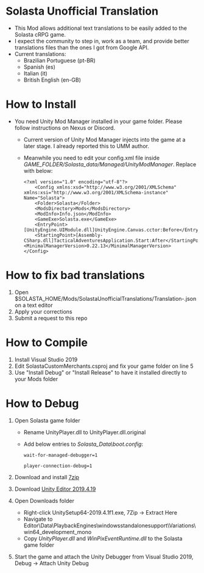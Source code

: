# Solasta Unofficial Translation

* This Mod allows additional text translations to be easily added to the Solasta cRPG game.
* I expect the community to step in, work as a team, and provide better translations files than the ones I got from Google API.
* Current translations:
	- Brazilian Portuguese (pt-BR)
	- Spanish (es)
	- Italian (it)
	- British English (en-GB)

# How to Install

* You need Unity Mod Manager installed in your game folder. Please follow instructions on Nexus or Discord.

	- Current version of Unity Mod Manager injects into the game at a later stage. I already reported this to UMM author.
	- Meanwhile you need to edit your config.xml file inside *GAME_FOLDER/Solasta_data/Managed/UnityModManager*. Replace with below:

		```
		<?xml version="1.0" encoding="utf-8"?>
			<Config xmlns:xsd="http://www.w3.org/2001/XMLSchema" xmlns:xsi="http://www.w3.org/2001/XMLSchema-instance" Name="Solasta">
			<Folder>Solasta</Folder>
			<ModsDirectory>Mods</ModsDirectory>
			<ModInfo>Info.json</ModInfo>
			<GameExe>Solasta.exe</GameExe>
			<EntryPoint>[UnityEngine.UIModule.dll]UnityEngine.Canvas.cctor:Before</EntryPoint>
			<StartingPoint>[Assembly-CSharp.dll]TacticalAdventuresApplication.Start:After</StartingPoint>
		<MinimalManagerVersion>0.22.13</MinimalManagerVersion>
		</Config>
		```

# How to fix bad translations

1. Open $SOLASTA_HOME/Mods/SolastaUnofficialTranslations/Translation-<LANGUAGE-CODE>.json on a text editor
2. Apply your corrections
3. Submit a request to this repo

# How to Compile

1. Install Visual Studio 2019
2. Edit SolastaCustomMerchants.csproj and fix your game folder on line 5
3. Use "Install Debug" or "Install Release" to have it installed directly to your Mods folder

# How to Debug

1. Open Solasta game folder
	* Rename UnityPlayer.dll to UnityPlayer.dll.original
	* Add below entries to *Solasta_Data\boot.config*:

		`wait-for-managed-debugger=1`

		`player-connection-debug=1`

2. Download and install [7zip](https://www.7-zip.org/a/7z1900-x64.exe)
3. Download [Unity Editor 2019.4.19](https://download.unity3d.com/download_unity/ca5b14067cec/Windows64EditorInstaller/UnitySetup64-2019.4.19f1.exe)
4. Open Downloads folder
	* Right-click UnitySetup64-2019.4.1f1.exe, 7Zip -> Extract Here
	* Navigate to Editor\Data\PlaybackEngines\windowsstandalonesupport\Variations\win64_development_mono
	* Copy *UnityPlayer.dll* and *WinPixEventRuntime.dll* to the Solasta game folder
5. Start the game and attach the Unity Debugger from Visual Studio 2019, Debug -> Attach Unity Debug